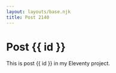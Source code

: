 ```yaml
---
layout: layouts/base.njk
title: Post 2140
---
```


# Post {{ id }}

This is post {{ id }} in my Eleventy project.
